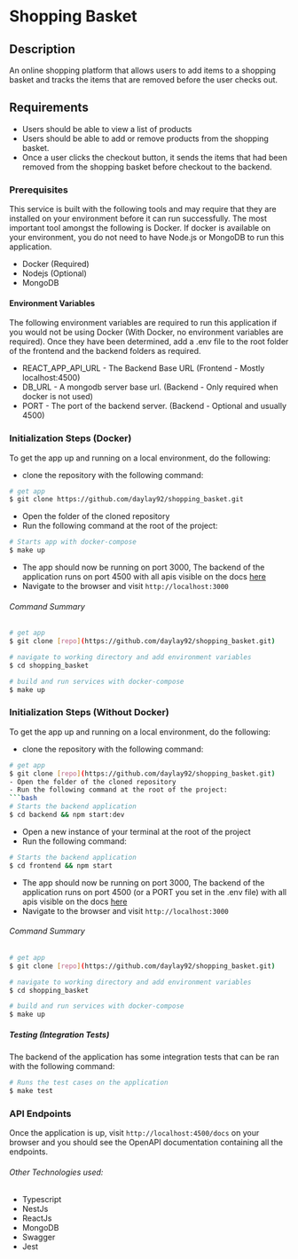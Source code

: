 # Shopping Basket

## Description

An online shopping platform that allows users to add items to a shopping basket and tracks the items that are removed before the user checks out.

## Requirements
- Users should be able to view a list of products
- Users should be able to add or remove products from the shopping basket.
- Once a user clicks the checkout button, it sends the items that had been removed from the shopping basket before checkout to the backend.


### Prerequisites

This service is built with the following tools and may require that they are installed on your environment before it can run successfully. The most important tool amongst the following is Docker. If docker is available on your environment, you do not need to have Node.js or MongoDB to run this application.

- Docker (Required)
- Nodejs (Optional)
- MongoDB


#### Environment Variables
The following environment variables are required to run this application if you would not be using Docker (With Docker, no environment variables are required). Once they have been determined, add a .env file to the root folder of the frontend and the backend folders as required.

- REACT_APP_API_URL - The Backend Base URL (Frontend - Mostly localhost:4500)
- DB_URL - A mongodb server base url. (Backend - Only required when docker is not used)
- PORT - The port of the backend server. (Backend - Optional and usually 4500)


### Initialization Steps (Docker)
To get the app up and running on a local environment, do the following:

- clone the repository with the following command:
```bash
# get app
$ git clone https://github.com/daylay92/shopping_basket.git
```
- Open the folder of the cloned repository
- Run the following command at the root of the project:
```bash
# Starts app with docker-compose
$ make up
```
- The app should now be running on port 3000, The backend of the application runs on port 4500 with all apis visible on the docs [here](http://localhost:4500/docs)
- Navigate to the browser and visit `http://localhost:3000`


###### Command Summary

```bash
# get app
$ git clone [repo](https://github.com/daylay92/shopping_basket.git)

# navigate to working directory and add environment variables
$ cd shopping_basket

# build and run services with docker-compose
$ make up
```

### Initialization Steps (Without Docker)
To get the app up and running on a local environment, do the following:

- clone the repository with the following command:
```bash
# get app
$ git clone [repo](https://github.com/daylay92/shopping_basket.git)
- Open the folder of the cloned repository
- Run the following command at the root of the project:
```bash
# Starts the backend application
$ cd backend && npm start:dev
```
- Open a new instance of your terminal at the root of the project
- Run the following command:
```bash
# Starts the backend application
$ cd frontend && npm start
```
- The app should now be running on port 3000, The backend of the application runs on port 4500 (or a PORT you set in the .env file) with all apis visible on the docs [here](http://localhost:4500/docs)
- Navigate to the browser and visit `http://localhost:3000`


###### Command Summary

```bash
# get app
$ git clone [repo](https://github.com/daylay92/shopping_basket.git)

# navigate to working directory and add environment variables
$ cd shopping_basket

# build and run services with docker-compose
$ make up
```

##### Testing (Integration Tests)
The backend of the application has some integration tests that can be ran with the following command:
```bash
# Runs the test cases on the application
$ make test
```

### API Endpoints
Once the application is up, visit `http://localhost:4500/docs` on your browser and you should see the OpenAPI documentation containing all the endpoints.


###### Other Technologies used:

- Typescript
- NestJs
- ReactJs
- MongoDB
- Swagger
- Jest

